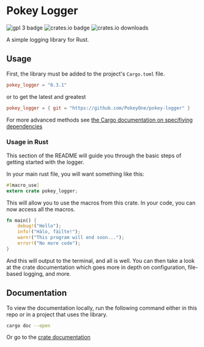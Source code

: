 # Pokey Logger

![gpl 3 badge](https://img.shields.io/badge/license-GPL%203.0-blue)
![crates.io badge](https://img.shields.io/crates/v/pokey_logger)
![crates.io downloads](https://img.shields.io/crates/d/pokey_logger)

A simple logging library for Rust.

## Usage

First, the library must be added to the project's `Cargo.toml` file.
```toml
pokey_logger = "0.3.1"
```
or to get the latest and greatest
```toml
pokey_logger = { git = "https://github.com/PokeyOne/pokey-logger" }
```
For more advanced methods see [the Cargo documentation on specifiying dependencies](https://doc.rust-lang.org/cargo/reference/specifying-dependencies.html)

### Usage in Rust

This section of the README will guide you through the basic steps of getting
started with the logger.

In your main rust file, you will want something like this:
```rust
#[macro_use]
extern crate pokey_logger;
```

This will allow you to use the macros from this crate. In your code, you can
now access all the macros.

```rust
fn main() {
    debug!("Hello");
    info!("Hàlo, fàilte!");
    warn!("This program will end soon...");
    error!("No more code");
}
```

And this will output to the terminal, and all is well. You can then take a look
at the crate documentation which goes more in depth on configuration,
file-based logging, and more.

## Documentation
To view the documentation locally, run the following command either in this
repo or in a project that uses the library.
```bash
cargo doc --open
```
Or go to the [crate documentation](https://docs.rs/pokey_logger/latest/pokey_logger/)
